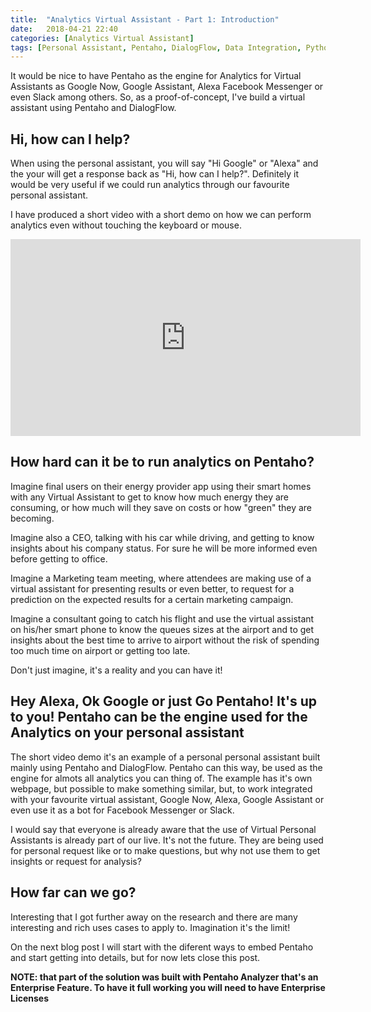 ```yaml
---
title:  "Analytics Virtual Assistant - Part 1: Introduction"
date:   2018-04-21 22:40
categories: [Analytics Virtual Assistant]
tags: [Personal Assistant, Pentaho, DialogFlow, Data Integration, Python]
--- 
```


It would be nice to have Pentaho as the engine for Analytics for Virtual Assistants as Google Now, Google Assistant, Alexa Facebook Messenger or even Slack among others.  So, as a proof-of-concept, I've build a virtual assistant using Pentaho and DialogFlow. 

## Hi, how can I help?

When using the personal assistant, you will say "Hi Google" or "Alexa" and the your will get a response back as "Hi, how can I help?". Definitely it would be very useful if we could run analytics through our favourite personal assistant.  

I have produced a short video with a short demo on how we can perform analytics even without touching the keyboard or mouse.

<iframe width="560" height="315" src="https://www.youtube.com/embed/csLaInmw9QQ" frameborder="0" allow="autoplay; encrypted-media" allowfullscreen></iframe>

## How hard can it be to run analytics on Pentaho?

Imagine final users on their energy provider app using their smart homes with any Virtual Assistant to get to know how much energy they are consuming, or how much will they save on costs or how "green" they are becoming.

Imagine also a CEO, talking with his car while driving, and getting to know insights about his company status. For sure he will be more informed even before getting to office.  

Imagine a Marketing team meeting, where attendees are making use of a virtual assistant for presenting results or even better, to request for a prediction on the expected results for a certain marketing campaign.

Imagine a consultant going to catch his flight and use the virtual assistant on his/her smart phone to know the queues sizes at the airport and to get insights about the best time to arrive to airport without the risk of spending too much time on airport or getting too late. 

Don't just imagine, it's a reality and you can have it!

## Hey Alexa, Ok Google or just Go Pentaho! It's up to you! Pentaho can be the engine used for the Analytics on your personal assistant

The short video demo it's an example of a personal personal assistant built mainly using Pentaho and DialogFlow. Pentaho can this way, be used as the engine for almots all analytics you can thing of. The example has it's own webpage, but possible to make something similar, but, to work integrated with your favourite virtual assistant, Google Now, Alexa, Google Assistant or even use it as a bot for Facebook Messenger or Slack. 

I would say that everyone is already aware that the use of Virtual Personal Assistants is already part of our live. It's not the future. They are being used for personal request like or to make questions, but why not use them to get insights or request for analysis? 

## How far can we go?

Interesting that I got further away on the research and there are many interesting and rich uses cases to apply to. Imagination it's the limit!

On the next blog post I will start with the diferent ways to embed Pentaho and start getting into details, but for now lets close this post. 

**NOTE: that part of the solution was built with Pentaho Analyzer that's an Enterprise Feature. To have it full working you will need to have Enterprise Licenses** 


[Live Insights]: #
